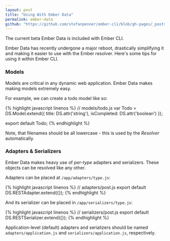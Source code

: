 ```yaml
---
layout: post
title: "Using With Ember Data"
permalink: ember-data
github: "https://github.com/stefanpenner/ember-cli/blob/gh-pages/_posts/2014-04-01-ember-data.md"
---
```


The current beta Ember Data is included with Ember CLI.

Ember Data has recently undergone a major reboot, drastically simplifying it and
making it easier to use with the Ember resolver. Here's some tips for using it
within Ember CLI.

### Models

Models are critical in any dynamic web application. Ember Data makes making
models extremely easy.

For example, we can create a todo model like so:

{% highlight javascript linenos %}
// models/todo.js
var Todo = DS.Model.extend({
  title: DS.attr('string'),
  isCompleted: DS.attr('boolean')
});

export default Todo;
{% endhighlight %}

Note, that filenames should be all lowercase - this is used by the
*Resolver* automatically.

### Adapters & Serializers

Ember Data makes heavy use of *per-type* adapters and serializers. These objects
can be resolved like any other.

Adapters can be placed at `/app/adapters/type.js`:

{% highlight javascript linenos %}
// adapters/post.js
export default DS.RESTAdapter.extend({});
{% endhighlight %}

And its serializer can be placed in `/app/serializers/type.js`:

{% highlight javascript linenos %}
// serializers/post.js
export default DS.RESTSerializer.extend({});
{% endhighlight %}

Application-level (default) adapters and serializers should be named
`adapters/application.js` and `serializers/application.js`, respectively.
